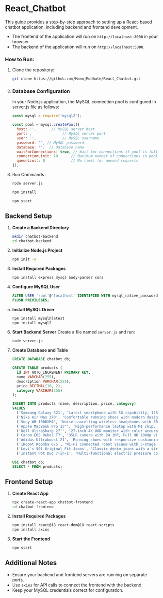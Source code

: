 # React_Chatbot

This guide provides a step-by-step approach to setting up a React-based chatbot application, including backend and frontend development.

- The frontend of the application will run on `http://localhost:3000` in your browser.
- The backend of the application will run on `http://localhost:5000`.

### How to Run:

1. Clone the repository:

   ```bash
   git clone https://github.com/ManojModhale/React_Chatbot.git
   ```

2. ### Database Configuration

   In your Node.js application, the MySQL connection pool is configured in server.js file as follows:

   ```javascript
   const mysql = require('mysql2');

   const pool = mysql.createPool({
     host: '',       // MySQL server host
     port: ,              // MySQL server port
     user: '',            // MySQL username
     password: '', // MySQL password
     database: '',  // Database name
     waitForConnections: true, // Wait for connections if pool is full
     connectionLimit: 10,     // Maximum number of connections in pool
     queueLimit: 0            // No limit for queued requests
   });
   ```

3. Run Commands :
    ```bash
   node server.js
   ```
    
   ```bash
   npm install
   ```

   ```bash
   npm start
   ```

## Backend Setup

1. **Create a Backend Directory**
   ```bash
   mkdir chatbot-backend
   cd chatbot-backend
   ```

2. **Initialize Node.js Project**
   ```bash
   npm init -y
   ```

3. **Install Required Packages**
   ```bash
   npm install express mysql body-parser cors
   ```

4. **Configure MySQL User**
   ```sql
   ALTER USER 'root'@'localhost' IDENTIFIED WITH mysql_native_password BY 'Developer@01';
   FLUSH PRIVILEGES;
   ```
   
5. **Install MySQL Driver**
   ```bash
   npm install mysql@latest
   npm install mysql2
   ```

6. **Start Backend Server**
   Create a file named `server.js` and run:
   ```bash
   node server.js
   ```

7. **Create Database and Table**
   ```sql
   CREATE DATABASE chatbot_db;

   CREATE TABLE products (
     id INT AUTO_INCREMENT PRIMARY KEY,
     name VARCHAR(255),
     description VARCHAR(255),
     price DECIMAL(10, 2),
     category VARCHAR(255)
   );

   INSERT INTO products (name, description, price, category) 
   VALUES 
     ('Samsung Galaxy S21', 'Latest smartphone with 5G capability, 128GB storage, and 64MP camera.', 799.99, 'electronics'),
     ('Nike Air Max 270', 'Comfortable running shoes with modern design and great cushioning.', 150.00, 'footwear'),
     ('Sony WH-1000XM4', 'Noise-cancelling wireless headphones with 30 hours of battery life.', 348.00, 'audio'),
     ('Apple MacBook Pro 13"', 'High-performance laptop with M1 chip, 8GB RAM, and 256GB SSD.', 1299.00, 'computers'),
     ('Dell UltraSharp 27"', '27-inch 4K UHD monitor with color accuracy and ultra-thin bezels.', 599.99, 'electronics'),
     ('Canon EOS Rebel T7', 'DSLR camera with 24.1MP, Full HD 1080p video recording, and 9-point autofocus.', 479.00, 'electronics'),
     ('Adidas Ultraboost 21', 'Running shoes with responsive cushioning and adaptive fit for a comfortable run.', 180.00, 'footwear'),
     ('iRobot Roomba 675', 'Wi-Fi connected robot vacuum with 3-stage cleaning system and smart mapping.', 249.99, 'home_appliances'),
     ('Levi’s 501 Original Fit Jeans', 'Classic denim jeans with a straight fit and 100% cotton fabric.', 59.99, 'clothing'),
     ('Instant Pot Duo 7-in-1', 'Multi-functional electric pressure cooker with slow cooking, yogurt making, and more.', 89.99, 'home_appliances');

   USE chatbot_db;
   SELECT * FROM products;
   ```



## Frontend Setup

1. **Create React App**
   ```bash
   npx create-react-app chatbot-frontend
   cd chatbot-frontend
   ```

2. **Install Required Packages**
   ```bash
   npm install react@18 react-dom@18 react-scripts
   npm install axios
   ```

3. **Start the Frontend**
   ```bash
   npm start
   ```

## Additional Notes
- Ensure your backend and frontend servers are running on separate ports.
- Use `axios` for API calls to connect the frontend with the backend.
- Keep your MySQL credentials correct for configuration.


  
